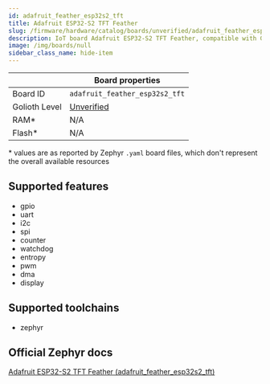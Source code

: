 ```yaml
---
id: adafruit_feather_esp32s2_tft
title: Adafruit ESP32-S2 TFT Feather
slug: /firmware/hardware/catalog/boards/unverified/adafruit_feather_esp32s2_tft
description: IoT board Adafruit ESP32-S2 TFT Feather, compatible with Golioth at unverified level.
image: /img/boards/null
sidebar_class_name: hide-item
---
```


[//]: # (This is an auto-generated file, do not edit! Changes to it will be lost upon re-generation)



|                | Board properties     |
| -------------  | -------------------- |
| Board ID       | `adafruit_feather_esp32s2_tft` |
| Golioth Level  | [Unverified](/firmware/hardware#unverified-boards) |
| RAM*           | N/A |
| Flash*         | N/A |

\* values are as reported by Zephyr `.yaml` board files, which don't represent the overall available resources



## Supported features

* gpio
* uart
* i2c
* spi
* counter
* watchdog
* entropy
* pwm
* dma
* display

## Supported toolchains

* zephyr

## Official Zephyr docs

[Adafruit ESP32-S2 TFT Feather (adafruit_feather_esp32s2_tft)](https://docs.zephyrproject.org/latest/boards/adafruit/feather_esp32s2/doc/index.html)
